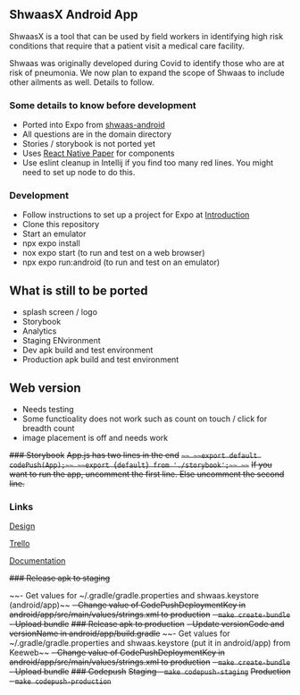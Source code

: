## ShwaasX Android App
ShwaasX is a tool that can be used by field workers in identifying high risk conditions that require that a patient visit a medical care facility. 

Shwaas was originally developed during Covid to identify those who are at risk of pneumonia. We now plan to expand the scope of Shwaas to include other ailments as well. Details to follow. 


### Some details to know before development

- Ported into Expo from [shwaas-android](https://github.com/SamanvayOrg/shwaas-android)
- All questions are in the domain directory
- Stories / storybook is not ported yet
- Uses [React Native Paper](https://callstack.github.io/react-native-paper/) for components
- Use eslint cleanup in Intellij if you find too many red lines. You might need to set up node to do this.

### Development

- Follow instructions to set up a project for Expo at [Introduction](https://docs.expo.dev/get-started/introduction/)
- Clone this repository
- Start an emulator
- npx expo install
- nox expo start (to run and test on a web browser)
- npx expo run:android (to run and test on an emulator)

## What is still to be ported
- splash screen / logo
- Storybook
- Analytics
- Staging ENvironment
- Dev apk build and test environment
- Production apk build and test environment

## Web version
- Needs testing
- Some functioality does not work such as count on touch / click for breadth count
- image placement is off and needs work

~~### Storybook~~
~~App.js has two lines in the end~~
~~```~~
~~export default codePush(App);~~
~~export {default} from './storybook';~~
~~```~~
~~If you want to run the app, uncomment the first line. Else uncomment the second line.~~

### Links

[Design](https://www.figma.com/file/8Y8xJ5rJP5xYieDJHrhAng/covid-tool?node-id=109%3A1715)

[Trello](https://trello.com/b/WbzPBJrf/pneumonia-app)

[Documentation](https://drive.google.com/drive/folders/16lVSZA2ki3nhjJ35WkUwU6Zy7Tky_Ohx)

~~### Release apk to staging~~

~~- Get values for ~/.gradle/gradle.properties and shwaas.keystore (android/app)~~
~~- Change value of CodePushDeploymentKey in android/app/src/main/values/strings.xml to production~~
~~- `make create-bundle`~~
~~- Upload bundle~~
~~### Release apk to production~~
~~- Update versionCode and versionName in android/app/build.gradle~~
~~- Get values for ~/.gradle/gradle.properties and shwaas.keystore (put it in android/app) from Keeweb~~
~~- Change value of CodePushDeploymentKey in android/app/src/main/values/strings.xml to production~~
~~- `make create-bundle`~~
~~- Upload bundle~~
~~### Codepush~~
~~Staging - `make codepush-staging`~~
~~Production - `make codepush-production`~~